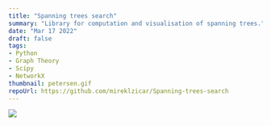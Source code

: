 ```yaml
---
title: "Spanning trees search"
summary: "Library for computation and visualisation of spanning trees."
date: "Mar 17 2022"
draft: false
tags:
- Python
- Graph Theory
- Scipy
- NetworkX
thumbnail: petersen.gif
repoUrl: https://github.com/mireklzicar/Spanning-trees-search
---
```


![](petersen.gif)